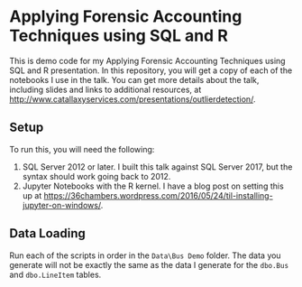 # Applying Forensic Accounting Techniques using SQL and R
This is demo code for my Applying Forensic Accounting Techniques using SQL and R presentation.  In this repository, you will get a copy of each of the notebooks I use in the talk.  You can get more details about the talk, including slides and links to additional resources, at http://www.catallaxyservices.com/presentations/outlierdetection/.

## Setup
To run this, you will need the following:
1. SQL Server 2012 or later.  I built this talk against SQL Server 2017, but the syntax should work going back to 2012.
2. Jupyter Notebooks with the R kernel.  I have a blog post on setting this up at https://36chambers.wordpress.com/2016/05/24/til-installing-jupyter-on-windows/.

## Data Loading
Run each of the scripts in order in the `Data\Bus Demo` folder.  The data you generate will not be exactly the same as the data I generate for the `dbo.Bus` and `dbo.LineItem` tables.